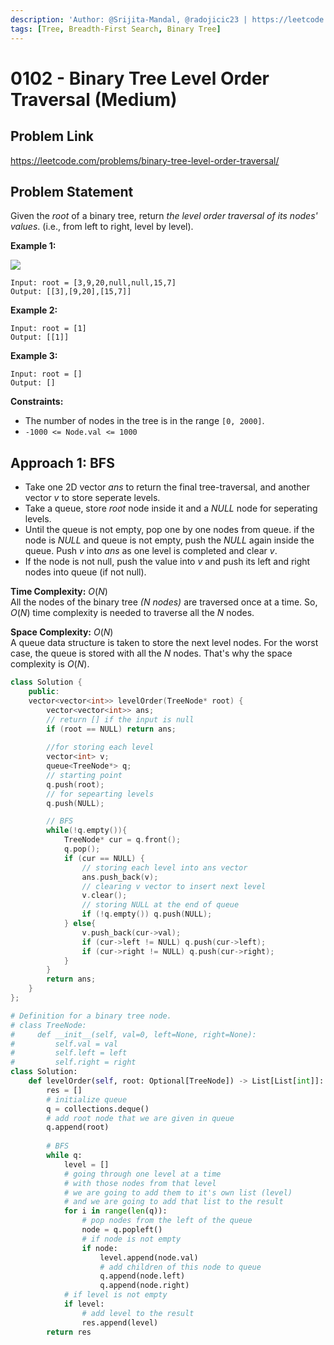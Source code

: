 ```yaml
---
description: 'Author: @Srijita-Mandal, @radojicic23 | https://leetcode.com/problems/binary-tree-level-order-traversal/'
tags: [Tree, Breadth-First Search, Binary Tree]
---
```


# 0102 - Binary Tree Level Order Traversal (Medium)

## Problem Link

https://leetcode.com/problems/binary-tree-level-order-traversal/

## Problem Statement

Given the $root$ of a binary tree, return _the level order traversal of its nodes' values_. (i.e., from left to right, level by level).


**Example 1:**

![](https://assets.leetcode.com/uploads/2021/02/19/tree1.jpg)
```
Input: root = [3,9,20,null,null,15,7]
Output: [[3],[9,20],[15,7]]
```

**Example 2:**

```
Input: root = [1]
Output: [[1]]
```

**Example 3:**

```
Input: root = []
Output: []
```


**Constraints:**

*  The number of nodes in the tree is in the range `[0, 2000]`.
*  `-1000 <= Node.val <= 1000`


## Approach 1: BFS

- Take one 2D vector $ans$ to return the final tree-traversal, and another vector $v$ to store seperate levels.
- Take a queue, store $root$ node inside it and a _NULL_ node for seperating levels.
- Until the queue is not empty, pop one by one nodes from queue. if the node is _NULL_ and queue is not empty, push the _NULL_ again inside the queue. Push $v$ into $ans$ as one level is completed and clear $v$.
- If the node is not null, push the value into $v$ and push its left and right nodes into queue (if not null).

**Time Complexity:**  $O(N)$  
All the nodes of the binary tree _(N nodes)_ are traversed once at a time.  So, $O(N)$ time complexity is needed to traverse all the $N$ nodes.

**Space Complexity:**  $O(N)$   
A queue data structure is taken to store the next level nodes. For the worst case, the queue is stored with all the $N$ nodes. That's why the space complexity is $O(N)$.


<Tabs>
<TabItem value="cpp" label="C++">
<SolutionAuthor name="@Srijita-Mandal"/>

```cpp
class Solution {
    public:
    vector<vector<int>> levelOrder(TreeNode* root) {
        vector<vector<int>> ans;
        // return [] if the input is null
        if (root == NULL) return ans;
        
        //for storing each level
        vector<int> v;  
        queue<TreeNode*> q;
        // starting point
        q.push(root);
        // for sepearting levels
        q.push(NULL);  

        // BFS
        while(!q.empty()){
            TreeNode* cur = q.front();
            q.pop();
            if (cur == NULL) {
                // storing each level into ans vector
                ans.push_back(v);  
                // clearing v vector to insert next level
                v.clear();  
                // storing NULL at the end of queue
                if (!q.empty()) q.push(NULL); 
            } else{
                v.push_back(cur->val);
                if (cur->left != NULL) q.push(cur->left);
                if (cur->right != NULL) q.push(cur->right);
            }
        }
        return ans;
    }
};
```

</TabItem>

<TabItem value="python" label="Python">
<SolutionAuthor name="@radojicic23"/>

```python
# Definition for a binary tree node.
# class TreeNode:
#     def __init__(self, val=0, left=None, right=None):
#         self.val = val
#         self.left = left
#         self.right = right
class Solution:
    def levelOrder(self, root: Optional[TreeNode]) -> List[List[int]]:
        res = []
        # initialize queue
        q = collections.deque()
        # add root node that we are given in queue
        q.append(root)
        
        # BFS
        while q:
            level = []
            # going through one level at a time 
            # with those nodes from that level
            # we are going to add them to it's own list (level)
            # and we are going to add that list to the result 
            for i in range(len(q)):
                # pop nodes from the left of the queue
                node = q.popleft()
                # if node is not empty 
                if node:
                    level.append(node.val)
                    # add children of this node to queue
                    q.append(node.left)
                    q.append(node.right)
            # if level is not empty
            if level:
                # add level to the result 
                res.append(level)
        return res 
```

</TabItem>
</Tabs>
